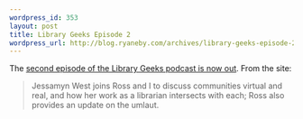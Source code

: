 ```yaml
--- 
wordpress_id: 353
layout: post
title: Library Geeks Episode 2
wordpress_url: http://blog.ryaneby.com/archives/library-geeks-episode-2/
---
```

The <a href="http://onebiglibrary.net/geeks/episode/002-post-social">second episode of the Library Geeks podcast is now out</a>. From the site:

<blockquote>Jessamyn West joins Ross and I to discuss communities virtual and real, and how her work as a librarian intersects with each; Ross also provides an update on the umlaut.</blockquote>
